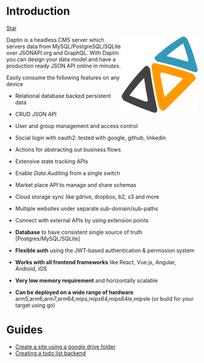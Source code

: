 Introduction
===

<a class="github-button" href="https://github.com/daptin/daptin" data-size="large" data-show-count="true" aria-label="Star daptin/daptin on GitHub">Star</a>


<img src="images/logo.png" width="200" style="float: right"/>

Daptin is a headless CMS server which servers data from MySQL/PostgreSQL/SQLite over JSONAPI.org and GraphQL. With Daptin you can design your data model and have a production ready JSON API online in minutes.


Easily consume the following features on any device

- Relational database backed persistent data
- CRUD JSON API
- User and group management and access control
- Social login with oauth2: tested with google, github, linkedin
- Actions for abstracting out business flows
- Extensive state tracking APIs
- Enable *Data Auditing* from a single switch
- Market place API to manage and share schemas
- Cloud storage sync like gdrive, dropbox, b2, s3 and more
- Multiple websites under separate sub-domain/sub-paths
- Connect with external APIs by using extension points

- **Database** to have consistent single source of truth [Postgres/MySQL/SQLite]
- **Flexible auth** using the JWT-based authentication & permission system
- **Works with all frontend frameworks** like React, Vue.js, Angular, Android, iOS
- **Very low memory requirement** and horizontally scalable
- **Can be deployed on a wide range of hardware** arm5,arm6,arm7,arm64,mips,mips64,mips64le,mipsle (or build for your target using go)


# Guides

- [Create a site using a google drive folder](https://medium.com/@012parth/daptin-walk-through-oauth2-google-drive-subsites-and-grapejs-a6de27d9658a)
- [Creating a todo list backend](https://hackernoon.com/creating-a-todolist-backend-with-persistence-a1e8d7d39f62)

